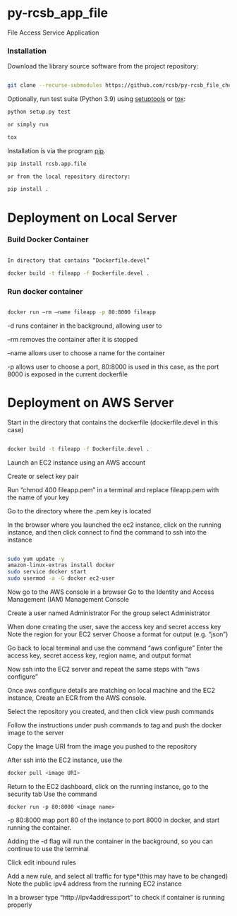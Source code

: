 # py-rcsb_app_file

File Access Service Application

### Installation

Download the library source software from the project repository:

```bash

git clone --recurse-submodules https://github.com/rcsb/py-rcsb_file_chem.git

```

Optionally, run test suite (Python 3.9) using
[setuptools](https://setuptools.readthedocs.io/en/latest/) or
[tox](http://tox.readthedocs.io/en/latest/example/platform.html):

```bash
python setup.py test

or simply run

tox
```

Installation is via the program [pip](https://pypi.python.org/pypi/pip).

```bash
pip install rcsb.app.file

or from the local repository directory:

pip install .
```

# Deployment on Local Server

### Build Docker Container

```bash

In directory that contains “Dockerfile.devel”

docker build -t fileapp -f Dockerfile.devel .

```

### Run docker container

```bash

docker run –rm –name fileapp -p 80:8000 fileapp

```

-d runs container in the background, allowing user to 

–rm removes the container after it is stopped

–name allows user to choose a name for the container

-p allows user to choose a port, 80:8000 is used in this case, as the port 8000 is exposed in the current dockerfile


# Deployment on AWS Server

Start in the directory that contains the dockerfile (dockerfile.devel in this case)
```bash

docker build -t fileapp -f Dockerfile.devel .

```

Launch an EC2 instance using an AWS account

Create or select key pair

Run “chmod 400 fileapp.pem” in a terminal and replace fileapp.pem with the name of your key

Go to the directory where the .pem key is located

In the browser where you launched the ec2 instance, click on the running instance, and then click connect to find the command to ssh into the instance

```bash

sudo yum update -y
amazon-linux-extras install docker
sudo service docker start
sudo usermod -a -G docker ec2-user

```

Now go to the AWS console in a browser
Go to the Identity and Access Management (IAM) Management Console

Create a user named Administrator
For the group select Administrator

When done creating the user, save the access key and secret access key
Note the region for your EC2 server
Choose a format for output (e.g. “json”)

Go back to local terminal and use the command “aws configure”
Enter the access key, secret access key, region name, and output format

Now ssh into the EC2 server and repeat the same steps with “aws configure”

Once aws configure details are matching on local machine and the EC2 instance,
Create an ECR from the AWS console. 

Select the repository you created, and then click view push commands

Follow the instructions under push commands to tag and push the docker image to the server

Copy the Image URI from the image you pushed to the repository

After ssh into the EC2 instance, use the

```bash
docker pull <image URI>
```

Return to the EC2 dashboard, click on the running instance, go to the security tab
Use the command

```
docker run -p 80:8000 <image name>

```
-p 80:8000 map port 80 of the instance to port 8000 in docker, and start running the container. 

Adding the -d flag will run the container in the background, so you can continue to use the terminal

Click edit inbound rules

Add a new rule, and select all traffic for type*(this may have to be changed)
Note the public ipv4 address from the running EC2 instance

In a browser type “http://ipv4address:port” to check if container is running properly
